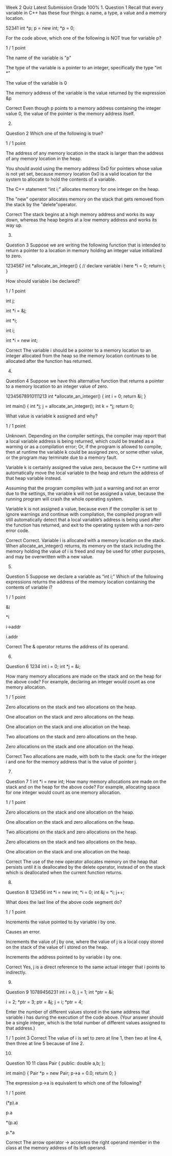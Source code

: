 Week 2 Quiz
Latest Submission Grade 100%
1.
Question 1
Recall that every variable in C++ has these four things: a name, a type, a value and a memory location.

52341
int *p;
p = new int;
*p = 0;


For the code above, which one of the following is NOT true for variable p?


1 / 1 point

The name of the variable is "p"



The type of the variable is a pointer to an integer, specifically the type "int *"



The value of the variable is 0



The memory address of the variable is the value returned by the expression &p


Correct
Even though p points to a memory address containing the integer value 0, the value of the pointer is the memory address itself.

2.
Question 2
Which one of the following is true?


1 / 1 point

The address of any memory location in the stack is larger than the address of any memory location in the heap.



You should avoid using the memory address 0x0 for pointers whose value is not yet set, because memory location 0x0 is a valid location for the system to allocate to hold the contents of a variable.



The C++ statement “int i;” allocates memory for one integer on the heap.



The "new" operator allocates memory on the stack that gets removed from the stack by the "delete"operator.


Correct
The stack begins at a high memory address and works its way down, whereas the heap begins at a low memory address and works its way up.

3.
Question 3
Suppose we are writing the following function that is intended to return a pointer to a location in memory holding an integer value initialized to zero. 


1234567
int *allocate_an_integer() {
    // declare variable i here
    *i = 0;
    return i;
}


How should variable i be declared?


1 / 1 point

int j;

int *i = &j;



int *i;



int i;



int *i = new int;


Correct
The variable i should be a pointer to a memory location to an integer allocated from the heap so the memory location continues to be allocated after the function has returned.

4.
Question 4
Suppose we have this alternative function that returns a pointer to a memory location to an integer value of zero. 

12345678910111213
int *allocate_an_integer() {
    int i = 0;
    return &i;
}

int main() {
    int *j;
    j = allocate_an_integer();
    int k = *j;
    return 0;

What value is variable k assigned and why?


1 / 1 point

Unknown. Depending on the compiler settings, the compiler may report that a local variable address is being returned, which could be treated as a warning or as a compilation error; Or, if the program is allowed to compile, then at runtime the variable k could be assigned zero, or some other value, or the program may terminate due to a memory fault.



Variable k is certainly assigned the value zero, because the C++ runtime will automatically move the local variable to the heap and return the address of that heap variable instead.



Assuming that the program compiles with just a warning and not an error due to the settings, the variable k will not be assigned a value, because the running program will crash the whole operating system.



Variable k is not assigned a value, because even if the compiler is set to ignore warnings and continue with compilation, the compiled program will still automatically detect that a local variable’s address is being used after the function has returned, and exit to the operating system with a non-zero error code.


Correct
Correct. Variable i is allocated with a memory location on the stack. When allocate_an_integer() returns, its memory on the stack including the memory holding the value of i is freed and may be used for other purposes, and may be overwritten with a new value.

5.
Question 5
Suppose we declare a variable as “int i;” Which of the following expressions returns the address of the memory location containing the contents of variable i?


1 / 1 point

&i



*i



i->addr



i.addr


Correct
The & operator returns the address of its operand.

6.
Question 6
1234
int i = 0;
int *j = &i;


How many memory allocations are made on the stack and on the heap for the above code? For example, declaring an integer would count as one memory allocation.


1 / 1 point

Zero allocations on the stack and two allocations on the heap.



One allocation on the stack and zero allocations on the heap.



One allocation on the stack and one allocation on the heap.



Two allocations on the stack and zero allocations on the heap.



Zero allocations on the stack and one allocation on the heap.


Correct
Two allocations are made, with both to the stack: one for the integer i and one for the memory address that is the value of pointer j.

7.
Question 7
1
int *i = new int;
How many memory allocations are made on the stack and on the heap for the above code? For example, allocating space for one integer would count as one memory allocation.


1 / 1 point

Zero allocations on the stack and one allocation on the heap.



One allocation on the stack and zero allocations on the heap.



Two allocations on the stack and zero allocations on the heap.



Zero allocations on the stack and two allocations on the heap.



One allocation on the stack and one allocation on the heap.


Correct
The use of the new operator allocates memory on the heap that persists until it is deallocated by the delete operator, instead of on the stack which is deallocated when the current function returns.

8.
Question 8
123456
int *i = new int;
*i = 0;
int &j = *i;
j++;


What does the last line of the above code segment do?


1 / 1 point

Increments the value pointed to by variable i by one.



Causes an error.



Increments the value of j by one, where the value of j is a local copy stored on the stack of the value of i stored on the heap.



Increments the address pointed to by variable i by one.


Correct
Yes, j is a direct reference to the same actual integer that i points to indirectly.

9.
Question 9
10789456231
int i = 0, j = 1;
int *ptr = &i;

i = 2;
*ptr = 3;
ptr = &j;
j = i;
*ptr = 4;


Enter the number of different values stored in the same address that variable i has during the execution of the code above. (Your answer should be a single integer, which is the total number of different values assigned to that address.)


1 / 1 point
3
Correct
The value of i is set to zero at line 1, then two at line 4, then three at line 5 because of line 2.

10.
Question 10
11
class Pair {
    public: double a,b;
};

int main() {
    Pair *p = new Pair;
    p->a = 0.0;
    return 0;
}


The expression p->a is equivalent to which one of the following?


1 / 1 point

(*p).a



p.a



*(p.a)



p.*a


Correct
The arrow operator -> accesses the right operand member in the class at the memory address of its left operand.